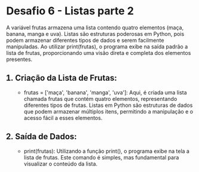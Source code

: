 <h1>Desafio 6 - Listas parte 2</h1>
<p>
A variável frutas armazena uma lista contendo quatro elementos (maça, banana, manga e uva). Listas são estruturas poderosas em Python, pois podem armazenar diferentes tipos de dados e serem facilmente manipuladas. Ao utilizar print(frutas), o programa exibe na saída padrão a lista de frutas, proporcionando uma visão direta e completa dos elementos presentes.
</p>
<ol>
<h2><li>Criação da Lista de Frutas:</li></h2>
  <ul>
    <li>frutas = ['maça', 'banana', 'manga', 'uva']: Aqui, é criada uma lista chamada frutas que contém quatro elementos, representando diferentes tipos de frutas. Listas em Python são estruturas de dados que podem armazenar múltiplos itens, permitindo a manipulação e o acesso fácil a esses elementos.</li>
  </ul>
<h2><li>Saída de Dados:</li></h2>
<ul>
  <li>
    print(frutas): Utilizando a função print(), o programa exibe na tela a lista de frutas. Este comando é simples, mas fundamental para visualizar o conteúdo da lista.
  </li>
</ul>
</ol>